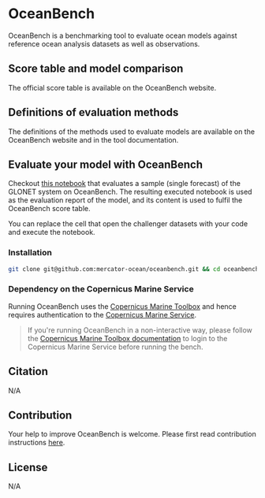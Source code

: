 # OceanBench

OceanBench is a benchmarking tool to evaluate ocean models against reference ocean analysis datasets as well as observations.

## Score table and model comparison

The official score table is available on the OceanBench website.

## Definitions of evaluation methods

The definitions of the methods used to evaluate models are available on the OceanBench website and in the tool documentation.

## Evaluate your model with OceanBench

Checkout [this notebook](https://github.com/mercator-ocean/oceanbench/blob/main/assets/glonet_sample.report.ipynb) that evaluates a sample (single forecast) of the GLONET system on OceanBench.
The resulting executed notebook is used as the evaluation report of the model, and its content is used to fulfil the OceanBench score table.

You can replace the cell that open the challenger datasets with your code and execute the notebook.


### Installation

```bash
git clone git@github.com:mercator-ocean/oceanbench.git && cd oceanbench/ && pip install --editable .
```

### Dependency on the Copernicus Marine Service

Running OceanBench uses the [Copernicus Marine Toolbox](https://github.com/mercator-ocean/copernicus-marine-toolbox/) and hence requires authentication to the [Copernicus Marine Service](https://marine.copernicus.eu/).

> If you're running OceanBench in a non-interactive way, please follow the [Copernicus Marine Toolbox documentation](https://toolbox-docs.marine.copernicus.eu/en/v2.0.1/usage/quickoverview.html#copernicus-marine-toolbox-login) to login to the Copernicus Marine Service before running the bench.

## Citation
N/A

## Contribution

Your help to improve OceanBench is welcome.
Please first read contribution instructions [here](CONTRIBUTION.md).

## License
N/A

